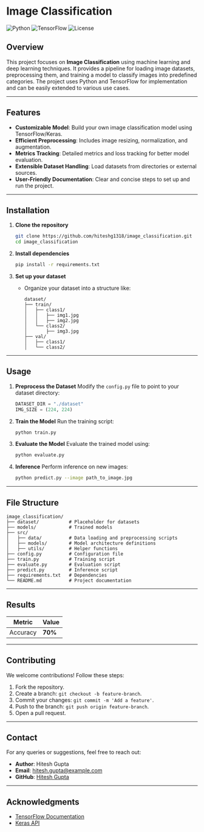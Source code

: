 
# Image Classification

![Python](https://img.shields.io/badge/Python-3.9-blue)
![TensorFlow](https://img.shields.io/badge/TensorFlow-2.0-orange)
![License](https://img.shields.io/badge/License-MIT-green)

## Overview

This project focuses on **Image Classification** using machine learning and deep learning techniques. It provides a pipeline for loading image datasets, preprocessing them, and training a model to classify images into predefined categories. The project uses Python and TensorFlow for implementation and can be easily extended to various use cases.

---

## Features

- **Customizable Model**: Build your own image classification model using TensorFlow/Keras.
- **Efficient Preprocessing**: Includes image resizing, normalization, and augmentation.
- **Metrics Tracking**: Detailed metrics and loss tracking for better model evaluation.
- **Extensible Dataset Handling**: Load datasets from directories or external sources.
- **User-Friendly Documentation**: Clear and concise steps to set up and run the project.

---

## Installation

1. **Clone the repository**
   ```bash
   git clone https://github.com/hiteshg1318/image_classification.git
   cd image_classification
   ```

2. **Install dependencies**
   ```bash
   pip install -r requirements.txt
   ```

3. **Set up your dataset**
   - Organize your dataset into a structure like:
     ```
     dataset/
     ├── train/
     │   ├── class1/
     │   │   ├── img1.jpg
     │   │   ├── img2.jpg
     │   └── class2/
     │       ├── img3.jpg
     ├── val/
     │   ├── class1/
     │   └── class2/
     ```

---

## Usage

1. **Preprocess the Dataset**
   Modify the `config.py` file to point to your dataset directory:
   ```python
   DATASET_DIR = "./dataset"
   IMG_SIZE = (224, 224)
   ```

2. **Train the Model**
   Run the training script:
   ```bash
   python train.py
   ```

3. **Evaluate the Model**
   Evaluate the trained model using:
   ```bash
   python evaluate.py
   ```

4. **Inference**
   Perform inference on new images:
   ```bash
   python predict.py --image path_to_image.jpg
   ```

---

## File Structure

```
image_classification/
├── dataset/           # Placeholder for datasets
├── models/            # Trained models
├── src/
│   ├── data/          # Data loading and preprocessing scripts
│   ├── models/        # Model architecture definitions
│   ├── utils/         # Helper functions
├── config.py          # Configuration file
├── train.py           # Training script
├── evaluate.py        # Evaluation script
├── predict.py         # Inference script
├── requirements.txt   # Dependencies
└── README.md          # Project documentation
```

---

## Results

| Metric      | Value       |
|-------------|-------------|
| Accuracy    | **70%** |




---

## Contributing

We welcome contributions! Follow these steps:

1. Fork the repository.
2. Create a branch: `git checkout -b feature-branch`.
3. Commit your changes: `git commit -m 'Add a feature'`.
4. Push to the branch: `git push origin feature-branch`.
5. Open a pull request.

---


## Contact

For any queries or suggestions, feel free to reach out:

- **Author**: Hitesh Gupta  
- **Email**: hitesh.gupta@example.com  
- **GitHub**: [Hitesh Gupta](https://github.com/hiteshg1318)

---

## Acknowledgments

- [TensorFlow Documentation](https://www.tensorflow.org/)
- [Keras API](https://keras.io/)
